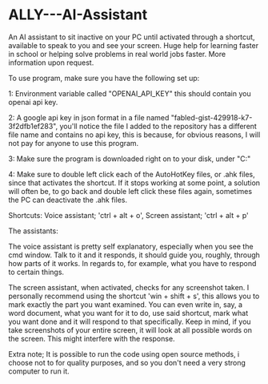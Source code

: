 # ALLY---AI-Assistant
An AI assistant to sit inactive on your PC until activated through a shortcut, available to speak to you and see your screen. 
Huge help for learning faster in school or helping solve problems in real world jobs faster. More information upon request.

To use program, make sure you have the following set up:

1: Environment variable called "OPENAI_API_KEY" this should contain you openai api key.

2: A google api key in json format in a file named "fabled-gist-429918-k7-3f2dfb1ef283", 
you'll notice the file I added to the repository has a different file name and contains no api key, 
this is because, for obvious reasons, I will not pay for anyone to use this program.

3: Make sure the program is downloaded right on to your disk, under "C:"

4: Make sure to double left click each of the AutoHotKey files, or .ahk files, since that activates the shortcut. If it stops working at some point,
a solution will often be, to go back and double left click these files again, sometimes the PC can deactivate the .ahk files.

Shortcuts: Voice assistant; 'ctrl + alt + o', Screen assistant; 'ctrl + alt + p'

The assistants:

The voice assistant is pretty self explanatory, especially when you see the cmd window. 
Talk to it and it responds, it should guide you, roughly, through how parts of it works.
In regards to, for example, what you have to respond to certain things.

The screen assistant, when activated, checks for any screenshot taken. 
I personally recommend using the shortcut 'win + shift + s', this allows you to mark exactly the part you want examined.
You can even write in, say, a word document, what you want for it to do, use said shortcut, mark what you want done and it will respond to that specifically.
Keep in mind, if you take screenshots of your entire screen, it will look at all possible words on the screen. This might interfere with the response.


Extra note; It is possible to run the code using open source methods, i choose not to for quality purposes, and so you don't need a very strong computer to run it.
